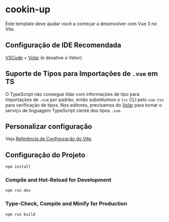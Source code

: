 # cookin-up

Este template deve ajudar você a começar a desenvolver com Vue 3 no Vite.

## Configuração de IDE Recomendada

[VSCode](https://code.visualstudio.com/) + [Volar](https://marketplace.visualstudio.com/items?itemName=Vue.volar) (e desative o Vetur).

## Suporte de Tipos para Importações de `.vue` em TS

O TypeScript não consegue lidar com informações de tipo para importações de `.vue` por padrão, então substituímos o `tsc` CLI pelo `vue-tsc` para verificação de tipos. Nos editores, precisamos do [Volar](https://marketplace.visualstudio.com/items?itemName=Vue.volar) para tornar o serviço de linguagem TypeScript ciente dos tipos `.vue`.

## Personalizar configuração

Veja [Referência de Configuração do Vite](https://vitejs.dev/config/).

## Configuração do Projeto

```sh
npm install
```

### Compile and Hot-Reload for Development

```sh
npm run dev
```

### Type-Check, Compile and Minify for Production

```sh
npm run build
```